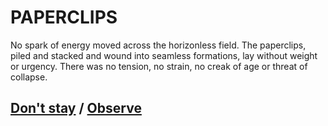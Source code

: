 # PAPERCLIPS

No spark of energy moved across the horizonless field. The paperclips, piled and stacked and wound into seamless formations, lay without weight or urgency. There was no tension, no strain, no creak of age or threat of collapse.

## [Don't stay](page-0aedf821a7467ab9) / [Observe](page-13cb75b1c434a7f1)
